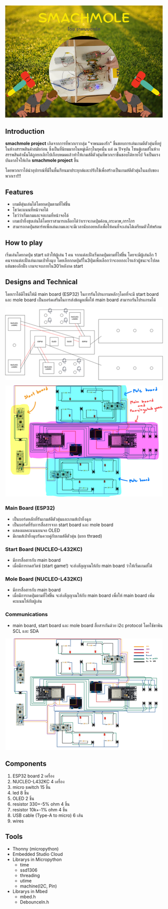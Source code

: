 ![](project-images/smachmole-logo.png)

## Introduction
**smachmole project** เกิดจากการที่พวกเรากลุ่ม "จาพนมดงรัก" ชื่นชอบการเล่นเกมตีตัวตุ่นที่อยู่ในห้างสรรพสินค้าสมัยก่อน ซึ่งเป็นที่นิยมมากในหมู่เด็กๆในยุคนั้น แต่ ณ ปัจจุบัน โซนตู้เกมส์ในห้างสรรพสินค้านั้นได้ถูกยกเลิกไปเกือบหมดแล้วทำให้เกมส์ตีตัวตุ่นที่พวกเราชื่นชอบได้หายไป จึงเป็นแรงบันดาลใจให้เกิด **smachmole project** ขึ้น

โดยพวกเราได้นำอุปกรณ์ที่มีในชั้นเรียนมาประยุกต์และปรับใช้เพื่อสร้างเป็นเกมส์ตีตัวตุ่นในฉบับของพวกเรา!!!

## Features	
- เกมตีตุ่นเล่นได้โดยกดปุ่มตามที่ไฟขึ้น
- โชว์คะแนนที่หน้าจอได้
- โชว์ว่าเริ่มเกมและจบเกมที่หน้าจอได้
- เกมเป่ายิ้งชุบเล่นได้โดยเราสามารถเลือกได้ว่าเราจะกดปุ่มค้อน,กระดาษ,กรรไกร
- สามารถกดปุ่มสตาร์ทเพื่อเล่นเกมและจะมีเวลานับถอยหลังเพื่อให้คนที่จะเล่นได้เตรียมตัวให้พร้อม

## How to play
เริ่มเล่นโดยกดปุ่ม start แล้วให้ผู้เล่น 1 คน จากแต่ละฝั่งเริ่มกดปุ่มตามที่ไฟขึ้น โดยจะมีผู้เล่นอีก 1 คนจากแต่ละฝั่งเล่นเกมเป่ายิ้งฉุบ โดยเลือกกดปุ่ม1ใน3ปุ่มเพื่อเลือกว่าจะออกอะไรแล้วผู้ชนะจะไปลดแต้มของอีกฝั่ง เกมจะจบภายใน30วิหลังกด start

## Designs and Technical
โดยเราได้ดีไซน์ให้มี main board (ESP32) ในการรันโปรแกรมหลักๆโดยที่จะมี start board และ mole board เป็นบอร์ดเสริมในการส่งข้อมูลเพื่อให้ main board สามารถรันโปรแกรมได้

![](project-images/curcuit-design.png)

![](project-images/curcuit-module.jpg)

### Main Board (ESP32)
- เป็นบอร์ดหลักที่รันเกมส์ตีตัวตุ่นและเกมส์เป่ายิ้งฉุบ
- เป็นบอร์ดที่รับการสื่อสารจาก start board และ mole board
- แสดงผลคะแนนบนจอ OLED
- มีเกมส์เป่ายิ้งฉุบรันควบคู่กับเกมส์ตีตัวตุ่น (แยก thraed)

### Start Board (NUCLEO-L432KC)
- มีการสื่อสารกับ main board
- เมื่อมีการกดสวิตซ์ (start game!) จะส่งสัญญาณให้กับ main board ว่าให้เริ่มเกมส์ได้

### Mole Board (NUCLEO-L432KC)
- มีการสื่อสารกับ main board
- เมื่อมีการกดปุ่มตามที่ไฟขึ้น จะส่งสัญญาณให้กับ main board เพื่อให้ main board เพิ่มคะแนนให้กับผู้เล่น

### Communications
- main board, start board และ mole board สื่อสารกันด้วย i2c protocol โดยใช้ขาพิน SCL และ SDA 

![](project-images/smachmole-communication.jpg)

## Components
1. ESP32 board 2 เครื่อง
2. NUCLEO-L432KC 4 เครื่อง
3. micro switch 15 ชิ้น
4. led 8 ชิ้น
5. OLED 2 ชิ้น
6. resistor 330+-5% ohm 4 ชิ้น
7. resistor 10k+-1% ohm 4 ชิ้น
8. USB cable (Type-A to micro) 6 เส้น
9. wires

## Tools
- Thonny (micropython)
- Embedded Studio Cloud
- Librarys in Micropython
	- time
	- ssd1306
	- threading
	- utime
	- machine(I2C, Pin)
- Librarys in Mbed
	- mbed.h
	- DebounceIn.h